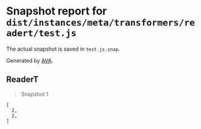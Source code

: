 # Snapshot report for `dist/instances/meta/transformers/readert/test.js`

The actual snapshot is saved in `test.js.snap`.

Generated by [AVA](https://ava.li).

## ReaderT

> Snapshot 1

    [
      2,
      2,
    ]
